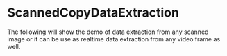 # ScannedCopyDataExtraction
The following will show the demo of data extraction from any scanned image or it can be use as realtime data extraction from any video frame as well.
